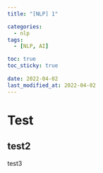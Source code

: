 ```yaml
---
title: "[NLP] 1"

categories:
  - nlp
tags:
  - [NLP, AI]

toc: true
toc_sticky: true
 
date: 2022-04-02
last_modified_at: 2022-04-02
---
```


# Test
## test2
test3